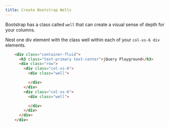 ```yaml
---
title: Create Bootstrap Wells
---
```

Bootstrap has a class called `well` that can create a visual sense of depth for your columns.

Nest one div element with the class well within each of your `col-xs-6 div` elements.
```html
    <div class="container-fluid">
      <h3 class="text-primary text-center">jQuery Playground</h3>
      <div class="row">
        <div class="col-xs-6">
          <div class="well">

          </div>
        </div>
        <div class="col-xs-6">
          <div class="well">

          </div>
        </div>
      </div>
    </div>
```